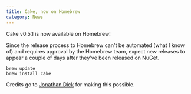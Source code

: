 ```yaml
---
title: Cake, now on Homebrew
category: News
---
```


Cake v0.5.1 is now available on Homebrew!

Since the release process to Homebrew can't be automated (what I know of) 
and requires approval by the Homebrew team, expect new releases to 
appear a couple of days after they've been released on NuGet.

```
brew update
brew install cake
```

Credits go to [Jonathan Dick](https://github.com/Redth) for 
making this possible.
